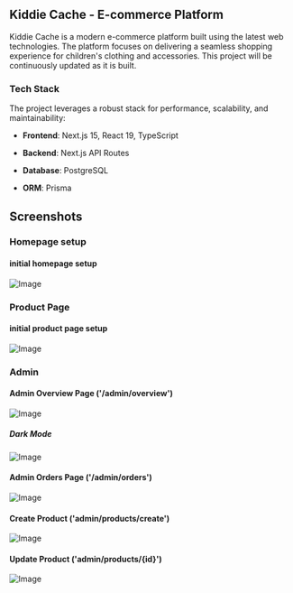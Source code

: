## Kiddie Cache - E-commerce Platform

Kiddie Cache is a modern e-commerce platform built using the latest web technologies. The platform focuses on delivering a seamless shopping experience for children's clothing and accessories. This project will be continuously updated as it is built.


### Tech Stack

The project leverages a robust stack for performance, scalability, and maintainability:

 - **Frontend**: Next.js 15, React 19, TypeScript

 - **Backend**: Next.js API Routes

 - **Database**: PostgreSQL

 - **ORM**: Prisma



## Screenshots


### Homepage setup

#### initial homepage setup
![Image](https://github.com/user-attachments/assets/7f61763f-c0c7-466f-ba25-b38e601fc880)



### Product Page

#### initial product page setup
![Image](https://github.com/user-attachments/assets/69f8c6e7-9752-47bb-86e6-8b61fbefbd6e)



### Admin

#### Admin Overview Page ('/admin/overview')
![Image](https://github.com/user-attachments/assets/084b4f0c-08af-4207-89ba-ff66ce5188ca)

##### Dark Mode
![Image](https://github.com/user-attachments/assets/ba15fbf6-da8a-47a7-837d-6f09e777c7f2)

#### Admin Orders Page ('/admin/orders')
![Image](https://github.com/user-attachments/assets/84df43ca-e5cb-4494-9841-c6a502e4f541)

#### Create Product ('admin/products/create')
![Image](https://github.com/user-attachments/assets/b59b96c3-89ff-42a2-9c80-9b826bb1d6f4)

#### Update Product ('admin/products/{id}')
![Image](https://github.com/user-attachments/assets/481e52b1-9c10-4b56-840c-95b05d060906)
